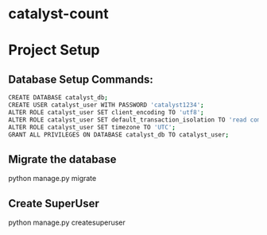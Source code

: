 # catalyst-count

# Project Setup

## Database Setup Commands:
```bash
CREATE DATABASE catalyst_db;
CREATE USER catalyst_user WITH PASSWORD 'catalyst1234';
ALTER ROLE catalyst_user SET client_encoding TO 'utf8';
ALTER ROLE catalyst_user SET default_transaction_isolation TO 'read committed';
ALTER ROLE catalyst_user SET timezone TO 'UTC';
GRANT ALL PRIVILEGES ON DATABASE catalyst_db TO catalyst_user;
```
## Migrate the database
python manage.py migrate

## Create SuperUser
python manage.py createsuperuser